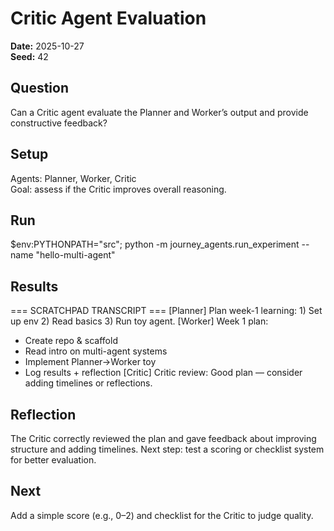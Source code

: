 # Critic Agent Evaluation

**Date:** 2025-10-27  
**Seed:** 42  

## Question
Can a Critic agent evaluate the Planner and Worker’s output and provide constructive feedback?

## Setup
Agents: Planner, Worker, Critic  
Goal: assess if the Critic improves overall reasoning.

## Run
$env:PYTHONPATH="src"; python -m journey_agents.run_experiment --name "hello-multi-agent"

## Results
=== SCRATCHPAD TRANSCRIPT ===
[Planner] Plan week-1 learning: 1) Set up env 2) Read basics 3) Run toy agent.
[Worker] Week 1 plan:
- Create repo & scaffold
- Read intro on multi-agent systems
- Implement Planner→Worker toy
- Log results + reflection
[Critic] Critic review: Good plan — consider adding timelines or reflections.


## Reflection
The Critic correctly reviewed the plan and gave feedback about improving structure and adding timelines. 
Next step: test a scoring or checklist system for better evaluation.

## Next
Add a simple score (e.g., 0–2) and checklist for the Critic to judge quality.
